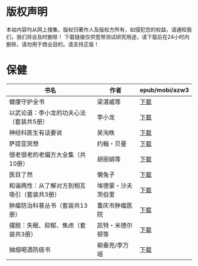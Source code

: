 # 版权声明

本站内容均从网上搜集，版权归著作人及版权方所有，如侵犯您的权益，请通知我们，我们将会及时删除！ 下载链接仅供宽带测试研究用途，请下载后在24小时内删除，请勿用于商业目的。请支持正版！

# 保健

| 书名 | 作者 | epub/mobi/azw3 |
| --- | --- | --- |
| 健康守护全书 | 梁湛威等 | [下载](https://url89.ctfile.com/f/31084289-1375499209-1c9f53?p=8866) |
| 以武论道：李小龙的功夫心法（套装共5册） | 李小龙 | [下载](https://url89.ctfile.com/f/31084289-1375510759-401baf?p=8866) |
| 神经科医生有话要说 | 吴洵昳 | [下载](https://url89.ctfile.com/f/31084289-1356984910-24b0a8?p=8866) |
| 萨提亚冥想 | 约翰・贝曼 | [下载](https://url89.ctfile.com/f/31084289-1356984265-55ff8b?p=8866) |
| 很老很老的老偏方大全集（共10册） | 胡丽娟等 | [下载](https://url89.ctfile.com/f/31084289-1357049275-0ea080?p=8866) |
| 医目了然 | 懒兔子 | [下载](https://url89.ctfile.com/f/31084289-1357031530-1e7d76?p=8866) |
| 和谐两性：从了解对方到相互吸引（套装共3册） | 埃德蒙・沙夫茨伯里 | [下载](https://url89.ctfile.com/f/31084289-1357029880-48513c?p=8866) |
| 肿瘤防治科普丛书（套装共13册） | 重庆市肿瘤医院 | [下载](https://url89.ctfile.com/f/31084289-1357024204-5c05ce?p=8866) |
| 摆脱：失眠、抑郁、焦虑（套装共3册） | 凯特・米德尔顿等 | [下载](https://url89.ctfile.com/f/31084289-1357019281-098512?p=8866) |
| 抽烟喝酒防癌书 | 柳垂亮/李万瑶  | [下载](https://url89.ctfile.com/f/31084289-1357007020-4eeab1?p=8866) |
